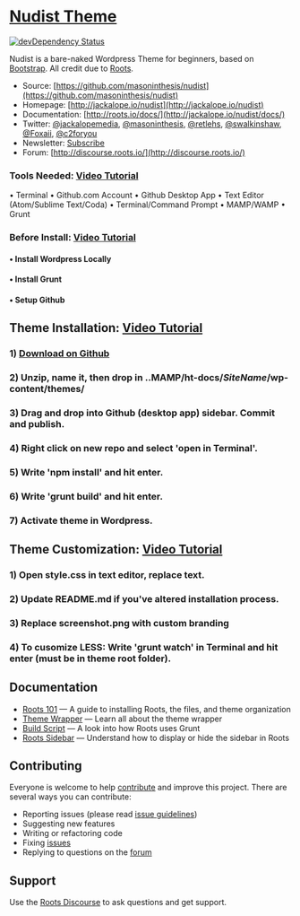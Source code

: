 # [Nudist Theme](http://Jackalope.io/)
[![devDependency Status](https://david-dm.org/roots/roots/dev-status.svg)](https://david-dm.org/roots/roots#info=devDependencies)

Nudist is a bare-naked Wordpress Theme for beginners, based on [Bootstrap](http://getbootstrap.com/). All credit due to [Roots](http://roots.io/).

* Source: [https://github.com/masoninthesis/nudist](https://github.com/masoninthesis/nudist)
* Homepage: [http://jackalope.io/nudist](http://jackalope.io/nudist)
* Documentation: [http://roots.io/docs/](http://jackalope.io/nudist/docs/)
* Twitter: [@jackalopemedia](https://twitter.com/jackalopemedia), [@masoninthesis](https://twitter.com/masoninthesis), [@retlehs](https://twitter.com/retlehs), [@swalkinshaw](https://twitter.com/swalkinshaw), [@Foxaii](https://twitter.com/Foxaii), [@c2foryou](https://twitter.com/c2foryou)
* Newsletter: [Subscribe](http://jackalope.io/subscribe/)
* Forum: [http://discourse.roots.io/](http://discourse.roots.io/)


### Tools Needed: [Video Tutorial](https://jackalope.io) 
• Terminal
• Github.com Account
• Github Desktop App
• Text Editor (Atom/Sublime Text/Coda)
• Terminal/Command Prompt
• MAMP/WAMP
• Grunt

### Before Install: [Video Tutorial](https://jackalope.io) 
#### • Install Wordpress Locally
#### • Install Grunt
#### • Setup Github

## Theme Installation: [Video Tutorial](https://jackalope.io) 

### 1) [Download on Github](https://github.com/masoninthesis/nudist)
### 2) Unzip, name it, then drop in ..MAMP/ht-docs/*SiteName*/wp-content/themes/
### 3) Drag and drop into Github (desktop app) sidebar. Commit and publish. 
### 4) Right click on new repo and select 'open in Terminal'.
### 5) Write 'npm install' and hit enter.
### 6) Write 'grunt build' and hit enter.
### 7) Activate theme in Wordpress.


## Theme Customization: [Video Tutorial](https://jackalope.io) 

### 1) Open style.css in text editor, replace text. 
### 2) Update README.md if you've altered installation process.
### 3) Replace screenshot.png with custom branding
### 4) To cusomize LESS: Write 'grunt watch' in Terminal and hit enter (must be in theme root folder).

## Documentation

* [Roots 101](http://roots.io/roots-101/) — A guide to installing Roots, the files, and theme organization
* [Theme Wrapper](http://roots.io/an-introduction-to-the-roots-theme-wrapper/) — Learn all about the theme wrapper
* [Build Script](http://roots.io/using-grunt-for-wordpress-theme-development/) — A look into how Roots uses Grunt
* [Roots Sidebar](http://roots.io/the-roots-sidebar/) — Understand how to display or hide the sidebar in Roots

## Contributing

Everyone is welcome to help [contribute](CONTRIBUTING.md) and improve this project. There are several ways you can contribute:

* Reporting issues (please read [issue guidelines](https://github.com/necolas/issue-guidelines))
* Suggesting new features
* Writing or refactoring code
* Fixing [issues](https://github.com/roots/roots/issues)
* Replying to questions on the [forum](http://discourse.roots.io/)

## Support

Use the [Roots Discourse](http://discourse.roots.io/) to ask questions and get support.
